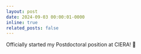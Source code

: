 ```yaml
---
layout: post
date: 2024-09-03 00:00:01-0000
inline: true
related_posts: false
---
```


Officially started my Postdoctoral position at CIERA! 🎉
